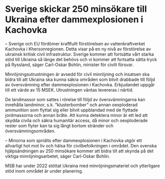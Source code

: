 # Sverige skickar 250 minsökare till Ukraina efter dammexplosionen i Kachovka

– Sverige och EU fördömer kraftfullt förstörelsen av vattenkraftverket Kachovka i Khersonregionen. Detta visar på en ny nivå av förstörelse av ukrainsk kritisk civil infrastruktur. Sverige kommer att fortsätta vårt starka stöd till Ukraina så länge det behövs och vi kommer att fortsatta sätta tryck på Ryssland, säger Carl-Oskar Bohlin, minister för civilt försvar.

Minröjningsutrustningen är avsedd för civil minröjning och insatsen ska bidra till att Ukraina ska kunna säkra områden som blivit drabbade till följd av översvämning efter dammexplosionen i Kachovka. Erbjudandet uppgår till ett värde av 15 MSEK. Utrustningen väntas levereras i närtid.

De landmassor som sattes i rörelse till följd av översvämningarna kan innehålla landminor, s.k. ”klusterbomber” och annan oexploderad ammunition som flyttat sig eller blivit uppblandad med de flyttade jordmassorna och annan bråte. Att kunna detektera minor är ett led att skydda civila och säkra humanitär access, då minor och oexploderade rester som flyter kan ta sig långt bortom stränder och översvämningsområden.

– Minorna som spridits efter dammexplosionen i Kachovka utgör ett allvarligt hot mot liv och hälsa för civilbefolkningen i området. Den svenska hjälpsändningen av 250 minsökare kommer att bidra till att skynda på det viktiga minröjningsarbetet, säger Carl-Oskar Bohlin.

MSB har under 2022 stöttat Ukraina med minröjningsmateriel och ytterligare stöd inom området är under planering.
